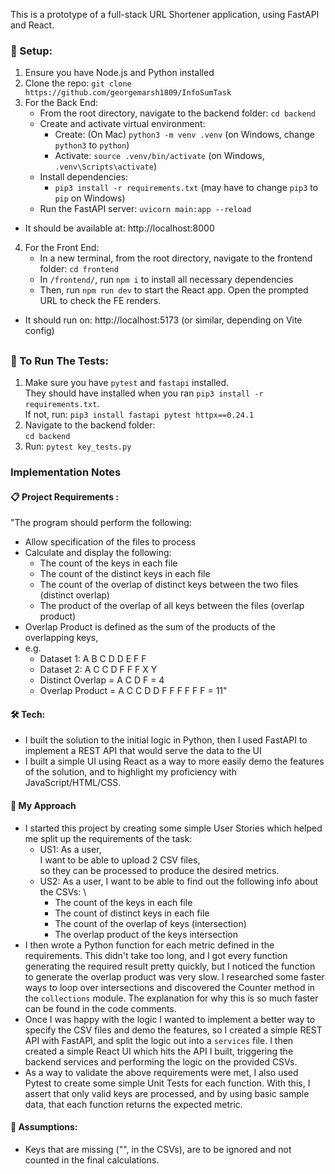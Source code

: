 This is a prototype of a full-stack URL Shortener application, using FastAPI and
React.

### 🔧 Setup:

1. Ensure you have Node.js and Python installed
2. Clone the repo: `git clone https://github.com/georgemarsh1809/InfoSumTask`
3. For the Back End:
    - From the root directory, navigate to the backend folder: `cd backend`
    - Create and activate virtual environment:
        - Create: (On Mac) `python3 -m venv .venv` (on Windows, change `python3`
          to `python`)
        - Activate: `source .venv/bin/activate` (on Windows,
          `.venv\Scripts\activate`)
    - Install dependencies:
        - `pip3 install -r requirements.txt` (may have to change `pip3` to `pip`
          on Windows)
    - Run the FastAPI server: `uvicorn main:app --reload`

-   It should be available at: http://localhost:8000

4. For the Front End:
    - In a new terminal, from the root directory, navigate to the frontend folder: `cd frontend`
    - In `/frontend/`, run `npm i` to install all necessary dependencies
    - Then, run `npm run dev` to start the React app. Open the prompted URL to
      check the FE renders.

-   It should run on: http://localhost:5173 (or similar, depending on Vite
    config)

##

### 🧪 To Run The Tests:

1. Make sure you have `pytest` and `fastapi` installed. \
   They should have installed when you ran `pip3 install -r requirements.txt`. \
    If not, run: `pip3 install fastapi pytest httpx==0.24.1 `
2. Navigate to the backend folder: \
   `cd backend`
3. Run: `pytest key_tests.py `


### Implementation Notes
#### 📋 Project Requirements :
"The program should perform the following:
- Allow specification of the files to process
- Calculate and display the following:
  - The count of the keys in each file
  - The count of the distinct keys in each file
  - The count of the overlap of distinct keys between the two files (distinct overlap)
  - The product of the overlap of all keys between the files (overlap product)
- Overlap Product is defined as the sum of the products of the overlapping keys, 
- e.g.
  - Dataset 1: A B C D D E F F
  - Dataset 2: A C C D F F F X Y
  - Distinct Overlap = A C D F = 4
  - Overlap Product = A C C D D F F F F F F = 11"

#### 🛠️ Tech:

-   I built the solution to the initial logic in Python, then I used FastAPI to implement a REST API that would serve the data to the UI
-   I built a simple UI using React as a way to more easily demo the features of the solution, and to highlight my proficiency with JavaScript/HTML/CSS.

####  🧠 My Approach 
- I started this project by creating some simple User Stories which helped me split up the requirements of the task:
  - US1: As a user,\
  I want to be able to upload 2 CSV files,  
  so they can be processed to produce the desired metrics.
  - US2: As a user, I want to be able to find out the following info about the CSVs: \
    - The count of the keys in each file
    - The count of distinct keys in each file
    - The count of the overlap of keys (intersection)
    - The overlap product of the keys intersection
- I then wrote a Python function for each metric defined in the requirements. This didn't take too long, and I got every function generating the required result pretty quickly, but I noticed the function to generate the overlap product was very slow.
I researched some faster ways to loop over intersections and discovered the Counter method in the `collections` module. The explanation for why this is so much faster can be found in the code comments.
- Once I was happy with the logic I wanted to implement a better way to specify the CSV files and demo the features,  so I created a simple REST API with FastAPI, and split the logic out into a `services` file. I then created a simple React UI which hits the API I built, triggering the backend services and performing the logic on the provided CSVs.
- As a way to validate the above requirements were met, I also used Pytest to create some simple Unit Tests for each function. With this, I assert that only valid keys are processed, and by using basic sample data, that each function returns the expected metric.

#### 💭 Assumptions:
-  Keys that are missing ("", in the CSVs), are to be ignored and not counted in the final calculations.


